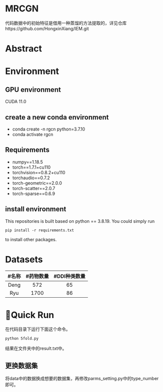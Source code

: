 # MRCGN
代码数据中的初始特征是借用一种蒸馏的方法提取的，详见仓库https://github.com/HongxinXiang/IEM.git
# Abstract

# Environment
## GPU environment
CUDA 11.0

## create a new conda environment
- conda create -n rgcn python=3.7.10
- conda activate rgcn
  
## Requirements
- numpy==1.18.5
- torch==1.7.1+cu110
- torchvision==0.8.2+cu110
- torchaudio==0.7.2
- torch-geometric==2.0.0
- torch-scatter==2.0.7
- torch-sparse==0.6.9

## install environment
This repositories is built based on python == 3.8.19. You could simply run

`pip install -r requirements.txt`

to install other packages.

# Datasets
| #名称 | #药物数量 | #DDI种类数量 |
| :---: | :---: | :---: |
| Deng  | 572 | 65 |
| Ryu | 1700 | 86 |

# 🌟Quick Run
在代码目录下运行下面这个命令。
```
python 5fold.py
```
结果在文件夹中的result.txt中。

## 更换数据集
将data中的数据换成想要的数据集，再修改parms_setting.py中的type_number即可。
